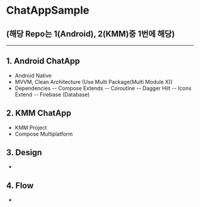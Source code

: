 # ChatAppSample
## (해당 Repo는 1(Android), 2(KMM)중 1번에 해당)
---
## 1. Android ChatApp
- Android Native
- MVVM, Clean Architecture (Use Multi Package(Multi Module X))
- Dependencies
-- Compose Extends
-- Coroutine
-- Dagger Hilt
-- Icons Extend
-- Firebase (Database)

## 2. KMM ChatApp
- KMM Project
- Compose Multiplatform

## 3. Design
- 

## 4. Flow
- 
